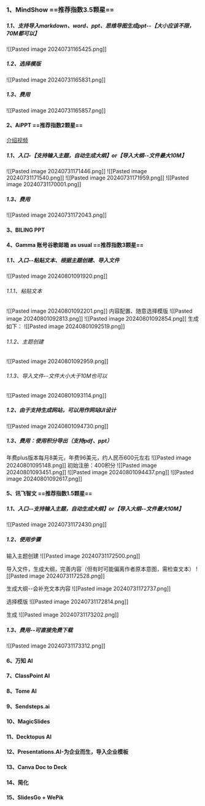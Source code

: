 ### 1、MindShow ==推荐指数3.5颗星==
##### 1.1、支持导入markdown、word、ppt、思维导图生成ppt--【大小应该不限，70M都可以】
![[Pasted image 20240731165425.png]]

##### 1.2、选择模版
![[Pasted image 20240731165831.png]]
##### 1.3、费用
![[Pasted image 20240731165857.png]]
#### 2、AiPPT ==推荐指数2颗星==
[介绍视频](https://www.aippt.cn/help-center)
##### 1.1、入口-【支持输入主题，自动生成大纲】or【导入大纲--文件最大10M】
![[Pasted image 20240731171446.png]]
![[Pasted image 20240731171540.png]]
![[Pasted image 20240731171959.png]]
![[Pasted image 20240731170001.png]]
##### 1.3、费用
![[Pasted image 20240731172043.png]]

#### 3、BILING PPT
#### 4、Gamma  账号谷歌邮箱 as usual ==推荐指数3颗星==
##### 1.1、入口--粘贴文本、根据主题创建、导入文件
![[Pasted image 20240801091920.png]]
###### 1.1.1、粘贴文本
![[Pasted image 20240801092201.png]]
内容配置、随意选择模版
![[Pasted image 20240801092813.png]]
![[Pasted image 20240801092854.png]]
生成如下：
![[Pasted image 20240801092519.png]]

###### 1.1.2、主题创建
![[Pasted image 20240801092959.png]]
###### 1.1.3、导入文件--文件大小大于10M也可以
![[Pasted image 20240801093114.png]]
##### 1.2、由于支持生成网站，可以用作网站UI设计
![[Pasted image 20240801094730.png]]

##### 1.3、费用：使用积分导出（支持pdf、ppt）
年费plus版本每月8美元，年费96美元，约人民币600元左右
![[Pasted image 20240801095148.png]]
初始注册：400积分
![[Pasted image 20240801093451.png]]
![[Pasted image 20240801094437.png]]
![[Pasted image 20240801092617.png]]
#### 5、讯飞智文 ==推荐指数1.5颗星==
##### 1.1、入口--支持输入主题，自动生成大纲】or【导入大纲--文件最大10M】
![[Pasted image 20240731172430.png]]

##### 1.2、使用步骤
输入主题创建
![[Pasted image 20240731172500.png]]

导入文件，生成大纲，完善内容（但有时可能偏离作者原本意图，需检查文本）
![[Pasted image 20240731172528.png]]

生成大纲--会补充文本内容
![[Pasted image 20240731172737.png]]

选择模版
![[Pasted image 20240731172814.png]]

生成
![[Pasted image 20240731173202.png]]

##### 1.3、费用--可直接免费下载
![[Pasted image 20240731173312.png]]


#### 6、万知 AI

#### 7、ClassPoint AI
#### 8、Tome AI
####  9、Sendsteps.ai
#### 10、MagicSlides
#### 11、Decktopus AI
#### 12、Presentations.AI-为企业而生，导入企业模板

#### 13、Canva Doc to Deck
#### 14、简化
#### 15、SlidesGo + WePik

